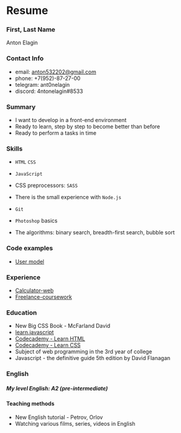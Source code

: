 # Resume

### First, Last Name
Anton Elagin

### Contact Info
* email: anton532202@gmail.com
* phone: +7(952)-87-27-00
* telegram: ant0nelagin
* discord: 4ntonelagin#8533

### Summary 
* I want to develop in a front-end environment
* Ready to learn, step by step to become better than before
* Ready to perform a tasks in time

### Skills
* `HTML` `CSS`

* `JavaScript`

*  CSS preprocessors: `SASS`

* There is the small experience with `Node.js`

* `Git`

* `Photoshop` basics

* The algorithms: binary search, breadth-first search, bubble sort

### Code examples
* [User model](https://github.com/expant/Freelance-coursework/blob/master/models/User.js)

### Experience
* [Calculator-web](https://github.com/expant/Calculator-web)
* [Freelance-coursework](https://github.com/expant/Freelance-coursework)

### Education
* New Big CSS Book - McFarland David
* [learn.javascript](http://learn.javascript.ru/)
* [Codecademy - Learn HTML](https://www.codecademy.com/learn/learn-html)
* [Codecademy - Learn CSS](https://www.codecademy.com/learn/learn-css)
* Subject of web programming in the 3rd year of college
* Javascript - the definitive guide 5th edition by David Flanagan 

### English
##### My level English: A2 (pre-intermediate)

#### Teaching methods
* New English tutorial - Petrov, Orlov
* Watching various films, series, videos in English